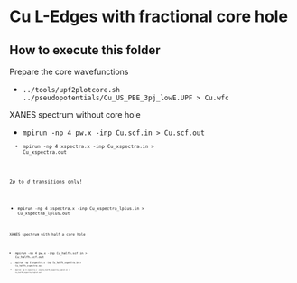 # Cu L-Edges with fractional core hole

## How to execute this folder

Prepare the core wavefunctions

- <code>../tools/upf2plotcore.sh ../pseudopotentials/Cu_US_PBE_3pj_lowE.UPF > Cu.wfc</code>

XANES spectrum without core hole

- <code>mpirun -np 4 pw.x -inp Cu.scf.in > Cu.scf.out<code>
- <code>mpirun -np 4 xspectra.x -inp Cu_xspectra.in > Cu_xspectra.out<code>

2<em>p</em> to <em>d</em> transitions only!

- <code>mpirun -np 4 xspectra.x -inp Cu_xspectra_lplus.in > Cu_xspectra_lplus.out<code>

XANES spectrum with half a core hole

- <code>mpirun -np 4 pw.x -inp Cu_halfh.scf.in > Cu_halfh.scf.out<code>
- <code>mpirun -np 4 xspectra.x -inp Cu_halfh_xspectra.in > Cu_halfh_xspectra.out<code>
- <code>mpirun -np 4 xspectra.x -inp Cu_halfh_xspectra_replot.in > Cu_halfh_xspectra_replot.out<code>
